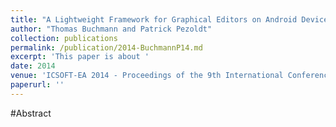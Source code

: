 ```yaml
---
title: "A Lightweight Framework for Graphical Editors on Android Devices"
author: "Thomas Buchmann and Patrick Pezoldt"
collection: publications
permalink: /publication/2014-BuchmannP14.md
excerpt: 'This paper is about '
date: 2014
venue: 'ICSOFT-EA 2014 - Proceedings of the 9th International Conference on Software Engineering and Applications, Vienna, Austria, 29-31 August, 2014'
paperurl: ''
---
```


#Abstract
